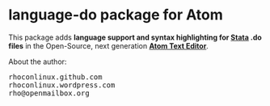 # language-do package for Atom

This package adds **language support and syntax highlighting for [Stata](http://stata.com/) .do files** in the Open-Source, next generation [**Atom Text Editor**](https://github.com/atom/atom).


About the author:
<pre>
rhoconlinux.github.com
rhoconlinux.wordpress.com
rho@openmailbox.org
</pre>
